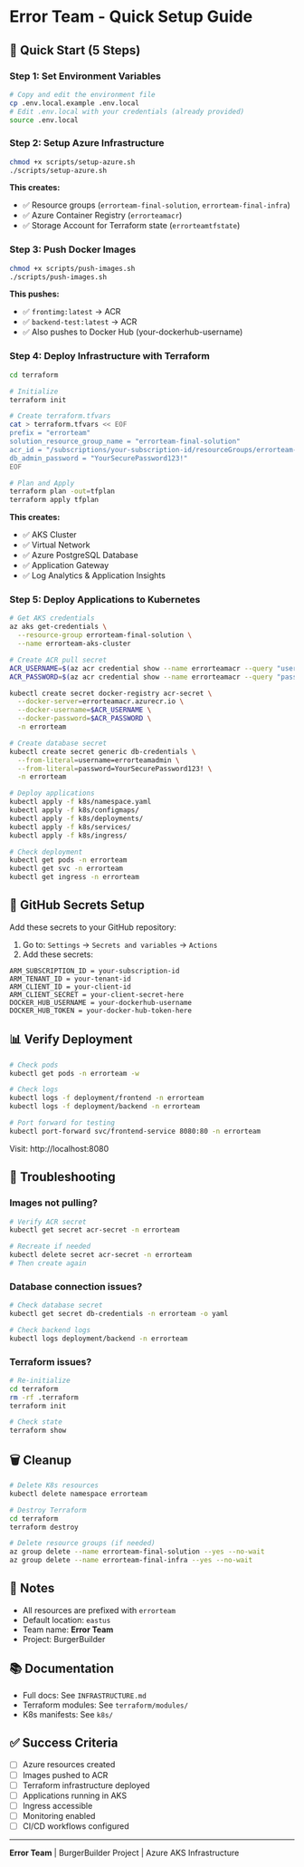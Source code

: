 # Error Team - Quick Setup Guide

## 🚀 Quick Start (5 Steps)

### Step 1: Set Environment Variables
```bash
# Copy and edit the environment file
cp .env.local.example .env.local
# Edit .env.local with your credentials (already provided)
source .env.local
```

### Step 2: Setup Azure Infrastructure
```bash
chmod +x scripts/setup-azure.sh
./scripts/setup-azure.sh
```

**This creates:**
- ✅ Resource groups (`errorteam-final-solution`, `errorteam-final-infra`)
- ✅ Azure Container Registry (`errorteamacr`)
- ✅ Storage Account for Terraform state (`errorteamtfstate`)

### Step 3: Push Docker Images
```bash
chmod +x scripts/push-images.sh
./scripts/push-images.sh
```

**This pushes:**
- ✅ `frontimg:latest` → ACR
- ✅ `backend-test:latest` → ACR
- ✅ Also pushes to Docker Hub (your-dockerhub-username)

### Step 4: Deploy Infrastructure with Terraform
```bash
cd terraform

# Initialize
terraform init

# Create terraform.tfvars
cat > terraform.tfvars << EOF
prefix = "errorteam"
solution_resource_group_name = "errorteam-final-solution"
acr_id = "/subscriptions/your-subscription-id/resourceGroups/errorteam-final-infra/providers/Microsoft.ContainerRegistry/registries/errorteamacr"
db_admin_password = "YourSecurePassword123!"
EOF

# Plan and Apply
terraform plan -out=tfplan
terraform apply tfplan
```

**This creates:**
- ✅ AKS Cluster
- ✅ Virtual Network
- ✅ Azure PostgreSQL Database
- ✅ Application Gateway
- ✅ Log Analytics & Application Insights

### Step 5: Deploy Applications to Kubernetes
```bash
# Get AKS credentials
az aks get-credentials \
  --resource-group errorteam-final-solution \
  --name errorteam-aks-cluster

# Create ACR pull secret
ACR_USERNAME=$(az acr credential show --name errorteamacr --query "username" -o tsv)
ACR_PASSWORD=$(az acr credential show --name errorteamacr --query "passwords[0].value" -o tsv)

kubectl create secret docker-registry acr-secret \
  --docker-server=errorteamacr.azurecr.io \
  --docker-username=$ACR_USERNAME \
  --docker-password=$ACR_PASSWORD \
  -n errorteam

# Create database secret
kubectl create secret generic db-credentials \
  --from-literal=username=errorteamadmin \
  --from-literal=password=YourSecurePassword123! \
  -n errorteam

# Deploy applications
kubectl apply -f k8s/namespace.yaml
kubectl apply -f k8s/configmaps/
kubectl apply -f k8s/deployments/
kubectl apply -f k8s/services/
kubectl apply -f k8s/ingress/

# Check deployment
kubectl get pods -n errorteam
kubectl get svc -n errorteam
kubectl get ingress -n errorteam
```

## 🔐 GitHub Secrets Setup

Add these secrets to your GitHub repository:

1. Go to: `Settings` → `Secrets and variables` → `Actions`
2. Add these secrets:

```
ARM_SUBSCRIPTION_ID = your-subscription-id
ARM_TENANT_ID = your-tenant-id
ARM_CLIENT_ID = your-client-id
ARM_CLIENT_SECRET = your-client-secret-here
DOCKER_HUB_USERNAME = your-dockerhub-username
DOCKER_HUB_TOKEN = your-docker-hub-token-here
```

## 📊 Verify Deployment

```bash
# Check pods
kubectl get pods -n errorteam -w

# Check logs
kubectl logs -f deployment/frontend -n errorteam
kubectl logs -f deployment/backend -n errorteam

# Port forward for testing
kubectl port-forward svc/frontend-service 8080:80 -n errorteam
```

Visit: http://localhost:8080

## 🔧 Troubleshooting

### Images not pulling?
```bash
# Verify ACR secret
kubectl get secret acr-secret -n errorteam

# Recreate if needed
kubectl delete secret acr-secret -n errorteam
# Then create again
```

### Database connection issues?
```bash
# Check database secret
kubectl get secret db-credentials -n errorteam -o yaml

# Check backend logs
kubectl logs deployment/backend -n errorteam
```

### Terraform issues?
```bash
# Re-initialize
cd terraform
rm -rf .terraform
terraform init

# Check state
terraform show
```

## 🗑️ Cleanup

```bash
# Delete K8s resources
kubectl delete namespace errorteam

# Destroy Terraform
cd terraform
terraform destroy

# Delete resource groups (if needed)
az group delete --name errorteam-final-solution --yes --no-wait
az group delete --name errorteam-final-infra --yes --no-wait
```

## 📝 Notes

- All resources are prefixed with `errorteam`
- Default location: `eastus`
- Team name: **Error Team**
- Project: BurgerBuilder

## 📚 Documentation

- Full docs: See `INFRASTRUCTURE.md`
- Terraform modules: See `terraform/modules/`
- K8s manifests: See `k8s/`

## ✅ Success Criteria

- [ ] Azure resources created
- [ ] Images pushed to ACR
- [ ] Terraform infrastructure deployed
- [ ] Applications running in AKS
- [ ] Ingress accessible
- [ ] Monitoring enabled
- [ ] CI/CD workflows configured

---

**Error Team** | BurgerBuilder Project | Azure AKS Infrastructure
